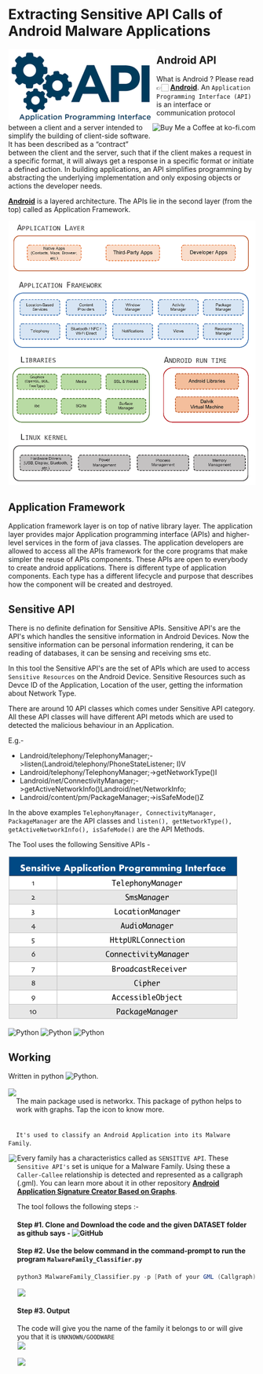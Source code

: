 # Extracting Sensitive API Calls of Android Malware Applications

<!-- Library Logo -->
<img height=150 src="https://github.com/devu-62442/Extracting-Sensitive-API-Calls/blob/master/img/images.png" align="left" hspace="1" vspace="1">

<img align="right" height='50' src='https://github.com/devu-62442/Android_Malware_Signature_Creator/blob/master/img/dims.jpeg' alt='Buy Me a Coffee at ko-fi.com' /></a>

## Android API
What is Android ? Please read 👉🏻 [**Android**](https://developer.android.com).
An ```Application Programming Interface (API)``` is an interface or communication protocol between a client and a server intended to simplify the building of client-side software. It has been described as a “contract” between the client and the server, such that if the client makes a request in a specific format, it will always get a response in a specific format or initiate a defined action. In building applications, an API simplifies programming by abstracting the underlying implementation and only exposing objects or actions the developer needs. 

[**Android**](https://developer.android.com) is a layered architecture. The APIs lie in the second layer (from the top) called as Application Framework. 

![Python](https://github.com/devu-62442/Extracting-Sensitive-API-Calls/blob/master/img/Architecture.png)

## Application Framework
Application framework layer is on top of native library layer. The application layer provides major Application programming interface (APIs) and higher-level services in the form of java classes. The application developers are allowed to access all the APIs framework for the core programs that make simpler the reuse of APIs components. These APIs are open to everybody to create android applications. There is different type of application components. Each type has a different lifecycle and purpose that describes how the component will be created and destroyed.
</br>

## Sensitive API
There is no definite defination for Sensitive APIs. Sensitive API's are the API's which handles the sensitive information in Android Devices. Now the sensitive information can be personal information rendering, it can be reading of databases, it can be sensing and receiving sms etc. 

In this tool the Sensitive API's are the set of APIs which are used to access ```Sensitive Resources``` on the Android Device. Sensitive Resources such as Devce ID of the Application, Location of the user, getting the information about Network Type.

There are around 10 API classes which comes under Sensitive API category. All these API classes will have different API metods which are used to detected the malicious behaviour in an Application.

E.g.-
- Landroid/telephony/TelephonyManager;->listen(Landroid/telephony/PhoneStateListener; I)V
- Landroid/telephony/TelephonyManager;->getNetworkType()I
- Landroid/net/ConnectivityManager;->getActiveNetworkInfo()Landroid/net/NetworkInfo;
- Landroid/content/pm/PackageManager;->isSafeMode()Z
    
In the above examples ```TelephonyManager, ConnectivityManager, PackageManager``` are the API classes and ```listen(), getNetworkType(), getActiveNetworkInfo(), isSafeMode()``` are the API Methods.

The Tool uses the following Sensitive APIs -

![SensitiveAPIList](https://github.com/devu-62442/Extracting-Sensitive-API-Calls/blob/master/img/Screenshot%202019-10-22%20at%207.31.00%20PM.png)

<!-- Packages Used -->
![Python](https://github.com/devu-62442/Android_Malware_Signature_Creator/blob/master/img/68747470733a2f2f696d672e736869656c64732e696f2f707970692f707976657273696f6e732f6e6574776f726b782e737667-2.svg)
![Python](https://github.com/devu-62442/Android_Malware_Signature_Creator/blob/master/img/68747470733a2f2f7472617669732d63692e6f72672f6e6574776f726b782f6e6574776f726b782e7376673f6272616e63683d6d6173746572.svg) ![Python](https://github.com/devu-62442/Android_Malware_Signature_Creator/blob/master/img/68747470733a2f2f63692e6170707665796f722e636f6d2f6170692f70726f6a656374732f7374617475732f6769746875622f6e6574776f726b782f6e6574776f726b783f6272616e63683d6d6173746572267376673d74727565.svg)

## Working
Written in python ![Python](https://github.com/devu-62442/Android_Malware_Signature_Creator/blob/master/img/68747470733a2f2f696d672e736869656c64732e696f2f707970692f707976657273696f6e732f6e6574776f726b782e737667-2.svg). 
</br>
</br>
<a href='https://networkx.github.io/documentation/stable/' /><img align='left' height='100' src='https://github.com/devu-62442/Android_Malware_Signature_Creator/blob/master/img/networkx_logo_1.png' /></a>
</br>
The main package used is networkx. This package of python helps to work with graphs. Tap the icon to know more.
</br>
</br>
</br>
```It's used to classify an Android Application into its Malware Family```. 

<img height=450 src="https://github.com/devu-62442/Static_Malware_Family_Classifier_based_on_Graph_Comparison/blob/master/img/android-marching-malware.jpg" align="left" hspace="1" vspace="1">

Every family has a characteristics called as ```SENSITIVE API```. These ```Sensitive API's``` set is unique for a Malware Family. Using these a ````Caller-Callee```` relationship is detected and represented as a callgraph (.gml). You can learn more about it in other repository [**Android Application Signature Creator Based on Graphs**](https://github.com/devu-62442/Android_Application_Signature_Creator).

The tool follows the following steps :-

#### Step #1. Clone and Download the code and the given DATASET folder as github says - ![GitHub](https://github.com/devu-62442/Static_Malware_Family_Classifier_based_on_Graph_Comparison/blob/master/img/git.svg)

#### Step #2. Use the below command in the command-prompt to run the program ```MalwareFamily_Classifier.py```

```gradle
python3 MalwareFamily_Classifier.py -p [Path of your GML (Callgraph) Application] -g [Name of the GML (Callgraph)] -d [Path where dataset is stored]
```
<img height=200 src="https://github.com/devu-62442/Static_Malware_Family_Classifier_based_on_Graph_Comparison/blob/master/img/Screenshot%202019-10-21%20at%206.33.43%20PM.png" align="center" hspace="1" vspace="1">

#### Step #3. Output
The code will give you the name of the family it belongs to or will give you that it is ```UNKNOWN/GOODWARE```
</br>
<img height=200 src="https://github.com/devu-62442/Static_Malware_Family_Classifier_based_on_Graph_Comparison/blob/master/img/Screenshot%202019-10-21%20at%206.40.28%20PM.png" align="center" hspace="1" vspace="1">


<img height=200 src="https://github.com/devu-62442/Static_Malware_Family_Classifier_based_on_Graph_Comparison/blob/master/img/Screenshot%202019-10-21%20at%206.41.37%20PM.png" align="center" hspace="1" vspace="1">
